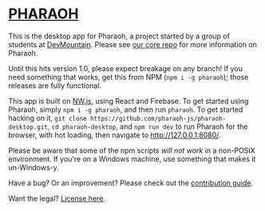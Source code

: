 # [PHARAOH](http://pharaoh.js.org)

This is the desktop app for Pharaoh, a project started by a group of students at
[DevMountain](https://github.com/devmountain). Please see [our core
repo](https://github.com/pharaoh-js/pharaoh.git) for more information on
Pharaoh.

Until this hits version 1.0, please expect breakage on any branch! If you need
something that works, get this from NPM (`npm i -g pharaoh`); those releases are
fully functional.

This app is built on [NW.js](https://github.com/nwjs), using React and Firebase.
To get started using Pharaoh, simply `npm i -g pharaoh`, and then run `pharaoh`.
To get started hacking on it, `git clone
https://github.com/pharaoh-js/pharaoh-desktop.git`, `cd pharaoh-desktop`, and
`npm run dev` to run Pharaoh for the browser, with hot loading, then navigate to
<http://127.0.0.1:8080/>.

Please be aware that some of the npm scripts _will not work_ in a non-POSIX
environment. If you're on a Windows machine, use something that makes it
un-Windows-y.

Have a bug? Or an improvement? Please check out the [contribution
guide](CONTRIBUTING.md).

Want the legal? [License here](LICENSE.md).
